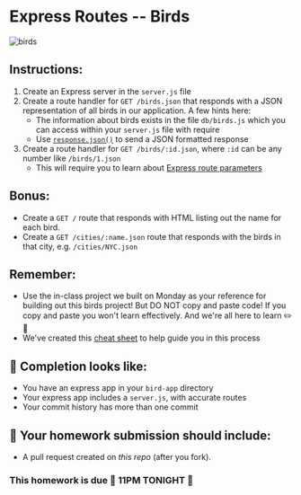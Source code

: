 # Express Routes -- Birds

![birds](https://media3.giphy.com/media/3o7Zen0xHZFjAFiQ1O/giphy.gif)

## Instructions:

1. Create an Express server in the `server.js` file
1. Create a route handler for `GET /birds.json` that responds with a JSON representation of all birds in our application. A few hints here:
   - The information about birds exists in the file `db/birds.js` which you can access within your `server.js` file with require
   - Use [`response.json()`](https://expressjs.com/en/4x/api.html#res.json) to send a JSON formatted response
1. Create a route handler for `GET /birds/:id.json`, where `:id` can be any number like `/birds/1.json`
   - This will require you to learn about [Express route parameters](https://expressjs.com/en/guide/routing.html#route-parameters)
   
## Bonus:
- Create a `GET /` route that responds with HTML listing out the name for each bird.
- Create a `GET /cities/:name.json` route that responds with the birds in that city, e.g. `/cities/NYC.json`

## Remember:

- Use the in-class project we built on Monday as your reference for building out this birds project! But DO NOT copy and paste code! If you copy and paste you won't learn effectively. And we're all here to learn ✏️🎒
- We've created this [cheat sheet](https://git.generalassemb.ly/wdi-nyc-arcadia/arcadia-class-info/wiki/Express-Cheat-Sheet) to help guide you in this process

## 🚀 Completion looks like:

- You have an express app in your `bird-app` directory
- Your express app includes a `server.js`, with accurate routes
- Your commit history has more than one commit

## 🚀 Your homework submission should include:

- A pull request created on _this repo_ (after you fork).

### This homework is due 🚨 11PM TONIGHT 🚨

